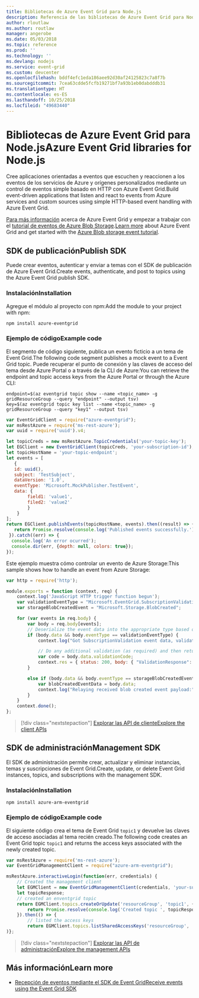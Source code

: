 ```yaml
---
title: Bibliotecas de Azure Event Grid para Node.js
description: Referencia de las bibliotecas de Azure Event Grid para Node.js
author: rloutlaw
ms.author: routlaw
manager: angerobe
ms.date: 05/03/2018
ms.topic: reference
ms.prod: ''
ms.technology: ''
ms.devlang: nodejs
ms.service: event-grid
ms.custom: devcenter
ms.openlocfilehash: bddf4efc1eda186aee92d30af24125823c7a8f7b
ms.sourcegitcommit: 7cea63cdde5fcfb19271bf7a93b1eb0dabdddb31
ms.translationtype: HT
ms.contentlocale: es-ES
ms.lasthandoff: 10/25/2018
ms.locfileid: "49683440"
---
```

# <a name="azure-event-grid-libraries-for-nodejs"></a><span data-ttu-id="7ecdf-103">Bibliotecas de Azure Event Grid para Node.js</span><span class="sxs-lookup"><span data-stu-id="7ecdf-103">Azure Event Grid libraries for Node.js</span></span>

<span data-ttu-id="7ecdf-104">Cree aplicaciones orientadas a eventos que escuchen y reaccionen a los eventos de los servicios de Azure y orígenes personalizados mediante un control de eventos simple basado en HTTP con Azure Event Grid.</span><span class="sxs-lookup"><span data-stu-id="7ecdf-104">Build event-driven applications that listen and react to events from Azure services and custom sources using simple HTTP-based event handling with Azure Event Grid.</span></span>

<span data-ttu-id="7ecdf-105">[Para más información](/azure/event-grid/overview) acerca de Azure Event Grid y empezar a trabajar con el [tutorial de eventos de Azure Blob Storage](/azure/storage/blobs/storage-blob-event-quickstart).</span><span class="sxs-lookup"><span data-stu-id="7ecdf-105">[Learn more](/azure/event-grid/overview) about Azure Event Grid and get started with the [Azure Blob storage event tutorial](/azure/storage/blobs/storage-blob-event-quickstart).</span></span> 

## <a name="publish-sdk"></a><span data-ttu-id="7ecdf-106">SDK de publicación</span><span class="sxs-lookup"><span data-stu-id="7ecdf-106">Publish SDK</span></span>

<span data-ttu-id="7ecdf-107">Puede crear eventos, autenticar y enviar a temas con el SDK de publicación de Azure Event Grid.</span><span class="sxs-lookup"><span data-stu-id="7ecdf-107">Create events, authenticate, and post to topics using the Azure Event Grid publish SDK.</span></span>

### <a name="installation"></a><span data-ttu-id="7ecdf-108">Instalación</span><span class="sxs-lookup"><span data-stu-id="7ecdf-108">Installation</span></span>

<span data-ttu-id="7ecdf-109">Agregue el módulo al proyecto con npm:</span><span class="sxs-lookup"><span data-stu-id="7ecdf-109">Add the module to your project with npm:</span></span>

```bash
npm install azure-eventgrid
```

### <a name="example-code"></a><span data-ttu-id="7ecdf-110">Ejemplo de código</span><span class="sxs-lookup"><span data-stu-id="7ecdf-110">Example code</span></span>

<span data-ttu-id="7ecdf-111">El segmento de código siguiente, publica un evento ficticio a un tema de Event Grid.</span><span class="sxs-lookup"><span data-stu-id="7ecdf-111">The following code segment publishes a mock event to a Event Grid topic.</span></span> <span data-ttu-id="7ecdf-112">Puede recuperar el punto de conexión y las claves de acceso del tema desde Azure Portal o a través de la CLI de Azure:</span><span class="sxs-lookup"><span data-stu-id="7ecdf-112">You can retrieve the endpoint and topic access keys from the Azure Portal or through the Azure CLI:</span></span>

```azurecli-interactive
endpoint=$(az eventgrid topic show --name <topic_name> -g gridResourceGroup --query "endpoint" --output tsv)
key=$(az eventgrid topic key list --name <topic_name> -g gridResourceGroup --query "key1" --output tsv)
```

```javascript
var EventGridClient = require("azure-eventgrid");
var msRestAzure = require('ms-rest-azure');
var uuid = require('uuid').v4;

let topicCreds = new msRestAzure.TopicCredentials('your-topic-key');
let EGClient = new EventGridClient(topicCreds, 'your-subscription-id');
let topicHostName = 'your-topic-endpoint';
let events = [
   {
   id: uuid(),
   subject: 'TestSubject',
   dataVersion: '1.0',
   eventType: 'Microsoft.MockPublisher.TestEvent',
   data: {
        field1: 'value1',
        filed2: 'value2'
        }
    }
];
return EGClient.publishEvents(topicHostName, events).then((result) => {
   return Promise.resolve(console.log('Published events successfully.'));
 }).catch((err) => {
  console.log('An error ocurred');
  console.dir(err, {depth: null, colors: true});
});
```

<span data-ttu-id="7ecdf-113">Este ejemplo muestra cómo controlar un evento de Azure Storage:</span><span class="sxs-lookup"><span data-stu-id="7ecdf-113">This sample shows how to handle an event from Azure Storage:</span></span>

```javascript
var http = require('http');

module.exports = function (context, req) {
    context.log('JavaScript HTTP trigger function begun');
    var validationEventType = "Microsoft.EventGrid.SubscriptionValidationEvent";
    var storageBlobCreatedEvent = "Microsoft.Storage.BlobCreated";

    for (var events in req.body) {
        var body = req.body[events];
        // Deserialize the event data into the appropriate type based on event type  
        if (body.data && body.eventType == validationEventType) {
            context.log("Got SubscriptionValidation event data, validation code: " + body.data.validationCode + " topic: " + body.topic);

            // Do any additional validation (as required) and then return back the below response
            var code = body.data.validationCode;
            context.res = { status: 200, body: { "ValidationResponse": code } };
        }

        else if (body.data && body.eventType == storageBlobCreatedEvent) {
            var blobCreatedEventData = body.data;
            context.log("Relaying received blob created event payload:" + JSON.stringify(blobCreatedEventData));
        }
    }
    context.done();
};
```

> [!div class="nextstepaction"]
> [<span data-ttu-id="7ecdf-114">Explorar las API de cliente</span><span class="sxs-lookup"><span data-stu-id="7ecdf-114">Explore the client APIs</span></span>](/javascript/api/overview/azure/eventgrid/client)

## <a name="management-sdk"></a><span data-ttu-id="7ecdf-115">SDK de administración</span><span class="sxs-lookup"><span data-stu-id="7ecdf-115">Management SDK</span></span>

<span data-ttu-id="7ecdf-116">El SDK de administración permite crear, actualizar y eliminar instancias, temas y suscripciones de Event Grid.</span><span class="sxs-lookup"><span data-stu-id="7ecdf-116">Create, update, or delete Event Grid instances, topics, and subscriptions with the management SDK.</span></span>

### <a name="installation"></a><span data-ttu-id="7ecdf-117">Instalación</span><span class="sxs-lookup"><span data-stu-id="7ecdf-117">Installation</span></span>

```
npm install azure-arm-eventgrid
```

### <a name="example-code"></a><span data-ttu-id="7ecdf-118">Ejemplo de código</span><span class="sxs-lookup"><span data-stu-id="7ecdf-118">Example code</span></span>

<span data-ttu-id="7ecdf-119">El siguiente código crea el tema de Event Grid `topic1` y devuelve las claves de acceso asociadas al tema recién creado.</span><span class="sxs-lookup"><span data-stu-id="7ecdf-119">The following code creates an Event Grid topic `topic1` and returns the access keys associated with the newly created topic.</span></span>

```javascript
var msRestAzure = require('ms-rest-azure');
var EventGridManagementClient = require("azure-arm-eventgrid");

msRestAzure.interactiveLogin(function(err, credentials) {
    // Created the management client
    let EGMClient = new EventGridManagementClient(credentials, 'your-subscription-id');
    let topicResponse;
    // created an enventgrid topic
    return EGMClient.topics.createOrUpdate('resourceGroup', 'topic1', { location: 'westus' }).then((topicResponse) => {
        return Promise.resolve(console.log('Created topic ', topicResponse));
    }).then(() => {
        // listed the access keys
        return EGMClient.topics.listSharedAccessKeys('resourceGroup', 'topic1')}
)};
```

> [!div class="nextstepaction"]
> [<span data-ttu-id="7ecdf-120">Explorar las API de administración</span><span class="sxs-lookup"><span data-stu-id="7ecdf-120">Explore the management APIs</span></span>](/javascript/api/overview/azure/eventgrid/management)

## <a name="learn-more"></a><span data-ttu-id="7ecdf-121">Más información</span><span class="sxs-lookup"><span data-stu-id="7ecdf-121">Learn more</span></span>

- [<span data-ttu-id="7ecdf-122">Recepción de eventos mediante el SDK de Event Grid</span><span class="sxs-lookup"><span data-stu-id="7ecdf-122">Receive events using the Event Grid SDK</span></span>](/azure/event-grid/receive-events)
